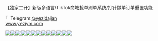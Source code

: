 【独家二开】新版多语言/TikTok商城抢单刷单系统/打针做单订单重置功能<p dir="auto"><a target="_blank" rel="noopener noreferrer nofollow" href="https://camo.githubusercontent.com/d614d90677fbc2e34c7c62ebc68c82379d87a57c4beaf05af65fec7ba6b72e36/68747470733a2f2f63646e2d69636f6e732d706e672e666c617469636f6e2e636f6d2f3531322f323131312f323131313634362e706e67"><img src="https://camo.githubusercontent.com/d614d90677fbc2e34c7c62ebc68c82379d87a57c4beaf05af65fec7ba6b72e36/68747470733a2f2f63646e2d69636f6e732d706e672e666c617469636f6e2e636f6d2f3531322f323131312f323131313634362e706e67" alt="Telegram Icon" style="width: 16px; max-width: 100%;" data-canonical-src="https://cdn-icons-png.flaticon.com/512/2111/2111646.png"></a>Telegram:<a href="https://t.me/yezidajian" rel="nofollow">@yezidajian</a><br><a href="https://www.yeziym.com/">www.yeziym.com</a></p><img src="https://github.com/yeziym/【dujiaerkai】_Id/blob/main/Qzdqt.png"><img src="https://github.com/yeziym/【dujiaerkai】_Id/blob/main/VMRmY.png"><img src="https://github.com/yeziym/【dujiaerkai】_Id/blob/main/kiCh1.png"><img src="https://github.com/yeziym/【dujiaerkai】_Id/blob/main/qJAcl.png"><img src="https://github.com/yeziym/【dujiaerkai】_Id/blob/main/gAc2A.png"><img src="https://github.com/yeziym/【dujiaerkai】_Id/blob/main/Hvhg8.png"><img src="https://github.com/yeziym/【dujiaerkai】_Id/blob/main/7w5qq.png"><img src="https://github.com/yeziym/【dujiaerkai】_Id/blob/main/jdpsW.png"><img src="https://github.com/yeziym/【dujiaerkai】_Id/blob/main/Frzhk.png"><img src="https://github.com/yeziym/【dujiaerkai】_Id/blob/main/M5Ems.png"><img src="https://github.com/yeziym/【dujiaerkai】_Id/blob/main/fpDek.png"><img src="https://github.com/yeziym/【dujiaerkai】_Id/blob/main/R9prv.png"><img src="https://github.com/yeziym/【dujiaerkai】_Id/blob/main/EjJU4.png">
